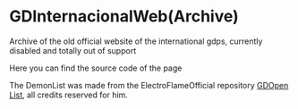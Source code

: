 # GDInternacionalWeb(Archive)

Archive of the old official website of the international gdps,
currently disabled and totally out of support

Here you can find the source code of the page

The DemonList was made from the ElectroFlameOfficial repository [GDOpen List](https://github.com/ElectroFlameOfficial/GDOpenList), all credits reserved for him.

